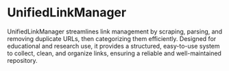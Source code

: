 # UnifiedLinkManager
UnifiedLinkManager streamlines link management by scraping, parsing, and removing duplicate URLs, then categorizing them efficiently. Designed for educational and research use, it provides a structured, easy-to-use system to collect, clean, and organize links, ensuring a reliable and well-maintained repository.
